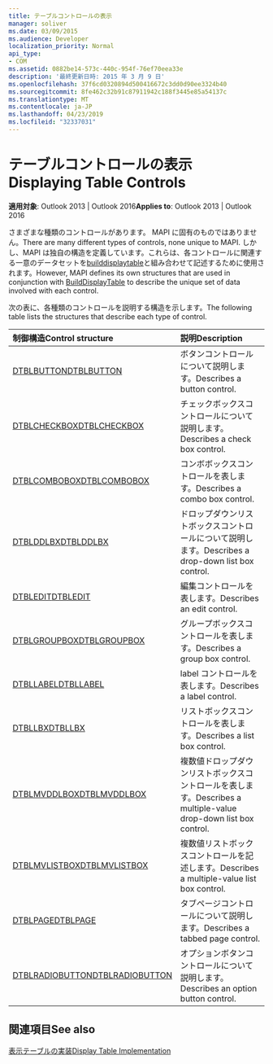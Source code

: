 ```yaml
---
title: テーブルコントロールの表示
manager: soliver
ms.date: 03/09/2015
ms.audience: Developer
localization_priority: Normal
api_type:
- COM
ms.assetid: 0882be14-573c-440c-954f-76ef70eea33e
description: '最終更新日時: 2015 年 3 月 9 日'
ms.openlocfilehash: 37f6cd0320894d500416672c3dd0d90ee3324b40
ms.sourcegitcommit: 8fe462c32b91c87911942c188f3445e85a54137c
ms.translationtype: MT
ms.contentlocale: ja-JP
ms.lasthandoff: 04/23/2019
ms.locfileid: "32337031"
---
```

# <a name="displaying-table-controls"></a><span data-ttu-id="99205-103">テーブルコントロールの表示</span><span class="sxs-lookup"><span data-stu-id="99205-103">Displaying Table Controls</span></span>

  
  
<span data-ttu-id="99205-104">**適用対象**: Outlook 2013 | Outlook 2016</span><span class="sxs-lookup"><span data-stu-id="99205-104">**Applies to**: Outlook 2013 | Outlook 2016</span></span> 
  
<span data-ttu-id="99205-105">さまざまな種類のコントロールがあります。 MAPI に固有のものではありません。</span><span class="sxs-lookup"><span data-stu-id="99205-105">There are many different types of controls, none unique to MAPI.</span></span> <span data-ttu-id="99205-106">しかし、MAPI は独自の構造を定義しています。これらは、各コントロールに関連する一意のデータセットを[builddisplaytable](builddisplaytable.md)と組み合わせて記述するために使用されます。</span><span class="sxs-lookup"><span data-stu-id="99205-106">However, MAPI defines its own structures that are used in conjunction with [BuildDisplayTable](builddisplaytable.md) to describe the unique set of data involved with each control.</span></span> 
  
<span data-ttu-id="99205-107">次の表に、各種類のコントロールを説明する構造を示します。</span><span class="sxs-lookup"><span data-stu-id="99205-107">The following table lists the structures that describe each type of control.</span></span> 
  
|<span data-ttu-id="99205-108">**制御構造**</span><span class="sxs-lookup"><span data-stu-id="99205-108">**Control structure**</span></span>|<span data-ttu-id="99205-109">**説明**</span><span class="sxs-lookup"><span data-stu-id="99205-109">**Description**</span></span>|
|:-----|:-----|
|[<span data-ttu-id="99205-110">DTBLBUTTON</span><span class="sxs-lookup"><span data-stu-id="99205-110">DTBLBUTTON</span></span>](dtblbutton.md) <br/> |<span data-ttu-id="99205-111">ボタンコントロールについて説明します。</span><span class="sxs-lookup"><span data-stu-id="99205-111">Describes a button control.</span></span>  <br/> |
|[<span data-ttu-id="99205-112">DTBLCHECKBOX</span><span class="sxs-lookup"><span data-stu-id="99205-112">DTBLCHECKBOX</span></span>](dtblcheckbox.md) <br/> |<span data-ttu-id="99205-113">チェックボックスコントロールについて説明します。</span><span class="sxs-lookup"><span data-stu-id="99205-113">Describes a check box control.</span></span>  <br/> |
|[<span data-ttu-id="99205-114">DTBLCOMBOBOX</span><span class="sxs-lookup"><span data-stu-id="99205-114">DTBLCOMBOBOX</span></span>](dtblcombobox.md) <br/> |<span data-ttu-id="99205-115">コンボボックスコントロールを表します。</span><span class="sxs-lookup"><span data-stu-id="99205-115">Describes a combo box control.</span></span>  <br/> |
|[<span data-ttu-id="99205-116">DTBLDDLBX</span><span class="sxs-lookup"><span data-stu-id="99205-116">DTBLDDLBX</span></span>](dtblddlbx.md) <br/> |<span data-ttu-id="99205-117">ドロップダウンリストボックスコントロールについて説明します。</span><span class="sxs-lookup"><span data-stu-id="99205-117">Describes a drop-down list box control.</span></span>  <br/> |
|[<span data-ttu-id="99205-118">DTBLEDIT</span><span class="sxs-lookup"><span data-stu-id="99205-118">DTBLEDIT</span></span>](dtbledit.md) <br/> |<span data-ttu-id="99205-119">編集コントロールを表します。</span><span class="sxs-lookup"><span data-stu-id="99205-119">Describes an edit control.</span></span>  <br/> |
|[<span data-ttu-id="99205-120">DTBLGROUPBOX</span><span class="sxs-lookup"><span data-stu-id="99205-120">DTBLGROUPBOX</span></span>](dtblgroupbox.md) <br/> |<span data-ttu-id="99205-121">グループボックスコントロールを表します。</span><span class="sxs-lookup"><span data-stu-id="99205-121">Describes a group box control.</span></span>  <br/> |
|[<span data-ttu-id="99205-122">DTBLLABEL</span><span class="sxs-lookup"><span data-stu-id="99205-122">DTBLLABEL</span></span>](dtbllabel.md) <br/> |<span data-ttu-id="99205-123">label コントロールを表します。</span><span class="sxs-lookup"><span data-stu-id="99205-123">Describes a label control.</span></span>  <br/> |
|[<span data-ttu-id="99205-124">DTBLLBX</span><span class="sxs-lookup"><span data-stu-id="99205-124">DTBLLBX</span></span>](dtbllbx.md) <br/> |<span data-ttu-id="99205-125">リストボックスコントロールを表します。</span><span class="sxs-lookup"><span data-stu-id="99205-125">Describes a list box control.</span></span>  <br/> |
|[<span data-ttu-id="99205-126">DTBLMVDDLBOX</span><span class="sxs-lookup"><span data-stu-id="99205-126">DTBLMVDDLBOX</span></span>](dtblmvddlbox.md) <br/> |<span data-ttu-id="99205-127">複数値ドロップダウンリストボックスコントロールを表します。</span><span class="sxs-lookup"><span data-stu-id="99205-127">Describes a multiple-value drop-down list box control.</span></span>  <br/> |
|[<span data-ttu-id="99205-128">DTBLMVLISTBOX</span><span class="sxs-lookup"><span data-stu-id="99205-128">DTBLMVLISTBOX</span></span>](dtblmvlistbox.md) <br/> |<span data-ttu-id="99205-129">複数値リストボックスコントロールを記述します。</span><span class="sxs-lookup"><span data-stu-id="99205-129">Describes a multiple-value list box control.</span></span>  <br/> |
|[<span data-ttu-id="99205-130">DTBLPAGE</span><span class="sxs-lookup"><span data-stu-id="99205-130">DTBLPAGE</span></span>](dtblpage.md) <br/> |<span data-ttu-id="99205-131">タブページコントロールについて説明します。</span><span class="sxs-lookup"><span data-stu-id="99205-131">Describes a tabbed page control.</span></span>  <br/> |
|[<span data-ttu-id="99205-132">DTBLRADIOBUTTON</span><span class="sxs-lookup"><span data-stu-id="99205-132">DTBLRADIOBUTTON</span></span>](dtblradiobutton.md) <br/> |<span data-ttu-id="99205-133">オプションボタンコントロールについて説明します。</span><span class="sxs-lookup"><span data-stu-id="99205-133">Describes an option button control.</span></span>  <br/> |
   
## <a name="see-also"></a><span data-ttu-id="99205-134">関連項目</span><span class="sxs-lookup"><span data-stu-id="99205-134">See also</span></span>



[<span data-ttu-id="99205-135">表示テーブルの実装</span><span class="sxs-lookup"><span data-stu-id="99205-135">Display Table Implementation</span></span>](display-table-implementation.md)

